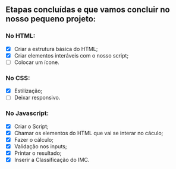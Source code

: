 ## Etapas concluídas e que vamos concluir no nosso pequeno projeto:
### No HTML:
- [x] Criar a estrutura básica do HTML;
- [x] Criar elementos interáveis com o nosso script;
- [ ] Colocar um ícone.

### No CSS:
- [x] Estilização;
- [ ] Deixar responsivo.

### No Javascript:
- [x] Criar o Script;
- [x] Chamar os elementos do HTML que vai se interar no cáculo;
- [x] Fazer o cálculo;
- [x] Validação nos inputs;
- [x] Printar o resultado;
- [x] Inserir a Classificação do IMC.
